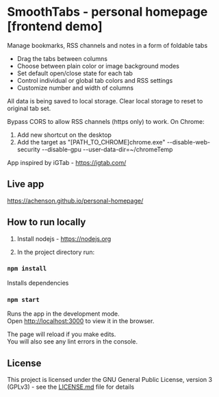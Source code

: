 # SmoothTabs - personal homepage [frontend demo]

Manage bookmarks, RSS channels and notes in a form of foldable tabs
- Drag the tabs between columns
- Choose between plain color or image background modes
- Set default open/close state for each tab
- Control individual or global tab colors and RSS settings
- Customize number and width of columns

All data is being saved to local storage. Clear local storage to reset to original tab set.

Bypass CORS to allow RSS channels (https only) to work. On Chrome:
1. Add new shortcut on the desktop
2. Add the target as "[PATH_TO_CHROME]chrome.exe" --disable-web-security --disable-gpu --user-data-dir=~/chromeTemp


App inspired by iGTab - https://igtab.com/

## Live app

https://achenson.github.io/personal-homepage/

## How to run locally

1. Install nodejs - https://nodejs.org

2. In the project directory run:

### `npm install` 
Installs dependencies
### `npm start`
Runs the app in the development mode.<br />
Open [http://localhost:3000](http://localhost:3000) to view it in the browser.

The page will reload if you make edits.<br />
You will also see any lint errors in the console.

## License

This project is licensed under the GNU General Public License, version 3 (GPLv3) - see the [LICENSE.md](LICENSE.md) file for details






